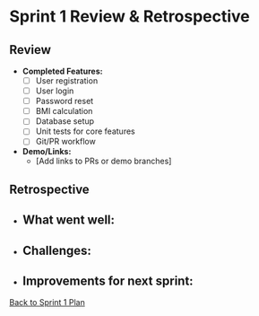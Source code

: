 # Sprint 1 Review & Retrospective

## Review
- **Completed Features:**
  - [ ] User registration
  - [ ] User login
  - [ ] Password reset
  - [ ] BMI calculation
  - [ ] Database setup
  - [ ] Unit tests for core features
  - [ ] Git/PR workflow
- **Demo/Links:**
  - [Add links to PRs or demo branches]

## Retrospective
- **What went well:**
  - 
- **Challenges:**
  - 
- **Improvements for next sprint:**
  - 

[Back to Sprint 1 Plan](./sprint1-plan.md)
